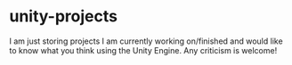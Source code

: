 # unity-projects
I am just storing projects I am currently working on/finished and would like to know what you think using the Unity Engine. Any criticism is welcome!
